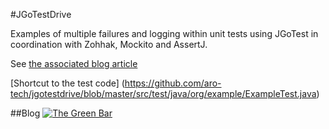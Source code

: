 #JGoTestDrive

Examples of multiple failures and logging within unit tests using JGoTest in coordination with Zohhak, Mockito and AssertJ.

See  [the associated blog article](https://thegreenbar.wordpress.com/2016/09/24/dan-norths-jgotesting-library/)

[Shortcut to the test code] (https://github.com/aro-tech/jgotestdrive/blob/master/src/test/java/org/example/ExampleTest.java)

##Blog
[![The Green Bar](https://img.shields.io/badge/My_Blog:-The_Green_Bar-brightgreen.svg)](https://thegreenbar.wordpress.com/)
